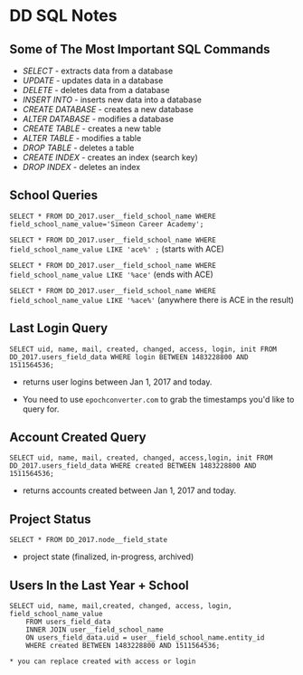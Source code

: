 # DD SQL Notes

## Some of The Most Important SQL Commands
* _SELECT_ - extracts data from a database
* _UPDATE_ - updates data in a database
* _DELETE_ - deletes data from a database
* _INSERT INTO_ - inserts new data into a database
* _CREATE DATABASE_ - creates a new database
* _ALTER DATABASE_ - modifies a database
* _CREATE TABLE_ - creates a new table
* _ALTER TABLE_ - modifies a table
* _DROP TABLE_ - deletes a table
* _CREATE INDEX_ - creates an index (search key)
* _DROP INDEX_ - deletes an index

## School Queries
`SELECT * FROM DD_2017.user__field_school_name
WHERE field_school_name_value='Simeon Career Academy';`

`SELECT * FROM DD_2017.user__field_school_name
WHERE field_school_name_value LIKE 'ace%' ;` (starts with  ACE)

`SELECT * FROM DD_2017.user__field_school_name
WHERE field_school_name_value LIKE '%ace'` (ends with ACE)

`SELECT * FROM DD_2017.user__field_school_name
WHERE field_school_name_value LIKE '%ace%'` (anywhere there is ACE in the result)

## Last Login Query
`SELECT uid, name, mail, created, changed, access, login, init FROM DD_2017.users_field_data
WHERE login BETWEEN 1483228800 AND 1511564536;`

* returns user logins between Jan 1, 2017 and today.

* You need to use `epochconverter.com` to grab the timestamps you'd like to query for.  

## Account Created Query
`SELECT uid, name, mail, created, changed, access,login, init FROM DD_2017.users_field_data
WHERE created BETWEEN 1483228800 AND 1511564536;
`

* returns accounts created between Jan 1, 2017 and today.

## Project Status
	SELECT * FROM DD_2017.node__field_state
	
* project state (finalized, in-progress, archived)

## Users In the Last Year + School
	
	SELECT uid, name, mail,created, changed, access, login, field_school_name_value 
		FROM users_field_data
		INNER JOIN user__field_school_name
		ON users_field_data.uid = user__field_school_name.entity_id
		WHERE created BETWEEN 1483228800 AND 1511564536;
    
    * you can replace created with access or login


